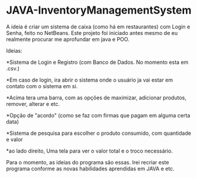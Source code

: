 # JAVA-InventoryManagementSystem
A ideia é criar um sistema de caixa (como há em restaurantes) com Login e Senha, feito no NetBeans.
Este projeto foi iniciado antes mesmo de eu realmente procurar me aprofundar em java e POO.

Ideias: 

*Sistema de Login e Registro (com Banco de Dados. No momento esta em .csv.)


*Em caso de login, ira abrir o sistema onde o usuário ja vai estar em contato com o sistema em si.


*Acima tera uma barra, com as opções de maximizar, adicionar produtos, remover, alterar e etc.


*Opção de "acordo" (como se faz com firmas que pagam em alguma certa data)


*Sistema de pesquisa para escolher o produto consumido, com quantidade e valor


*ao lado direito, Uma tela para ver o valor total e o troco necessário.


Para o momento, as ideias do programa são essas. Irei recriar este programa conforme as novas habilidades aprendidas em JAVA e etc. 
